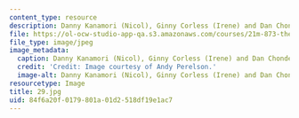 ```yaml
---
content_type: resource
description: Danny Kanamori (Nicol), Ginny Corless (Irene) and Dan Chonde (James).
file: https://ol-ocw-studio-app-qa.s3.amazonaws.com/courses/21m-873-theater-arts-topics-fall-2004-january-iap-2005/84f6a20f0179801a01d2518df19e1ac7_29.jpg
file_type: image/jpeg
image_metadata:
  caption: Danny Kanamori (Nicol), Ginny Corless (Irene) and Dan Chonde (James).
  credit: 'Credit: Image courtesy of Andy Perelson.'
  image-alt: Danny Kanamori (Nicol), Ginny Corless (Irene) and Dan Chonde (James).
resourcetype: Image
title: 29.jpg
uid: 84f6a20f-0179-801a-01d2-518df19e1ac7
---
```

